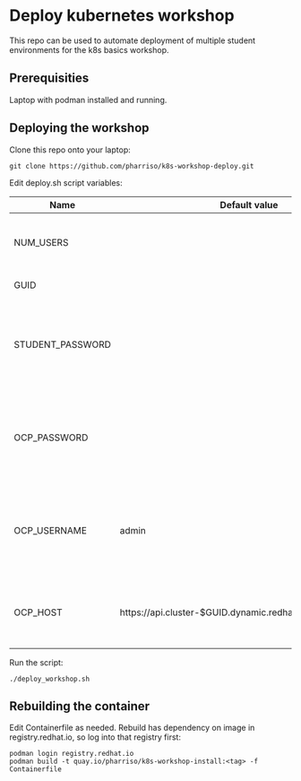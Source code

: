# Deploy kubernetes workshop

This repo can be used to automate deployment of multiple student environments for the k8s basics workshop.

## Prerequisities

Laptop with podman installed and running.

## Deploying the workshop

Clone this repo onto your laptop:

```
git clone https://github.com/pharriso/k8s-workshop-deploy.git
```

Edit deploy.sh script variables:

| Name                      | Default value         |                                                                                  |
|---------------------------|-----------------------|----------------------------------------------------------------------------------|
| NUM_USERS                 |                       | Number of students for the workshop                                              |
| GUID                      |                       | Workshop GUID                                                                    |
| STUDENT_PASSWORD          |                       | Student password for the workshop - gets rendered in lab guide                   |
| OCP_PASSWORD              |                       | admin password for the OCP cluster so we can deploy the lab                      |
| OCP_USERNAME              | admin                 | admin username for the OCP cluster so we can deploy the lab                      |
| OCP_HOST                  | https://api.cluster-$GUID.dynamic.redhatworkshops.io:6443 | API for OCP cluster so we can deploy the lab |

Run the script:

```
./deploy_workshop.sh
```

## Rebuilding the container

Edit Containerfile as needed. Rebuild has dependency on image in registry.redhat.io, so log into that registry first:

```
podman login registry.redhat.io
podman build -t quay.io/pharriso/k8s-workshop-install:<tag> -f Containerfile
```
